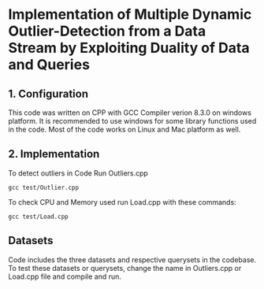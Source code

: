 # Implementation of Multiple Dynamic Outlier-Detection from a Data Stream by Exploiting Duality of Data and Queries

## 1. Configuration

This code was written on CPP with GCC Compiler verion 8.3.0 on windows platform. It is recommended to use windows for some library functions used in the code. Most of the code works on Linux and Mac platform as well.

## 2. Implementation

To detect outliers in Code Run Outliers.cpp 

    gcc test/Outlier.cpp

To check CPU and Memory used run Load.cpp with these commands:

    gcc test/Load.cpp

## Datasets
Code includes the three datasets and respective querysets in the codebase. To test these datasets or querysets, change the name in Outliers.cpp or Load.cpp file and compile and run. 
